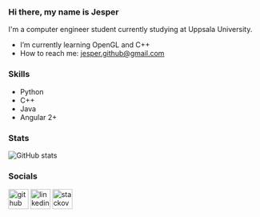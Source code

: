 ### Hi there, my name is Jesper

I'm a computer engineer student currently studying at Uppsala University. 

- I’m currently learning OpenGL and C++
- How to reach me: jesper.github@gmail.com 

### Skills

* Python
* C++
* Java
* Angular 2+

### Stats

![GitHub stats](https://github-readme-stats.vercel.app/api?username=JesperGlas&show_icons=true)  

### Socials

[<img src='https://cdn.jsdelivr.net/npm/simple-icons@3.0.1/icons/github.svg' alt='github' height='40'>](https://github.com/JesperGlas)  [<img src='https://cdn.jsdelivr.net/npm/simple-icons@3.0.1/icons/linkedin.svg' alt='linkedin' height='40'>](https://www.linkedin.com/in/jesper-glas-b51b6b198/)  [<img src='https://cdn.jsdelivr.net/npm/simple-icons@3.0.1/icons/stackoverflow.svg' alt='stackoverflow' height='40'>](https://stackoverflow.com/users/12502042/jesper) 
